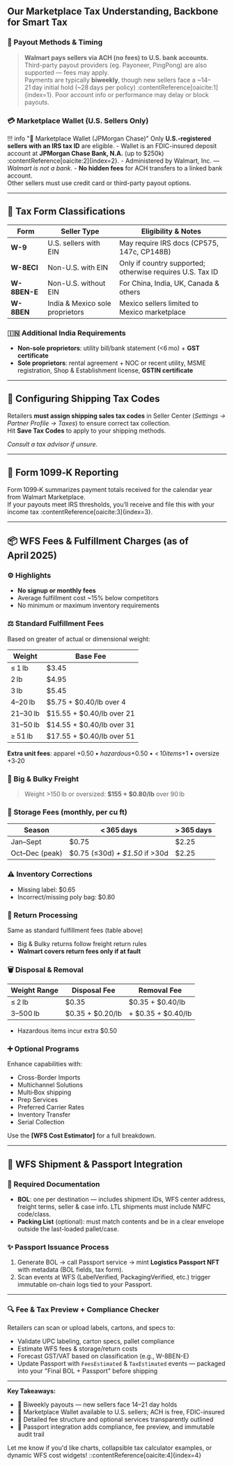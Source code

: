 ## Our Marketplace Tax Understanding, Backbone for Smart Tax

### 🚀 Payout Methods & Timing

> **Walmart pays sellers via ACH (no fees) to U.S. bank accounts.**  
> Third-party payout providers (eg. Payoneer, PingPong) are also supported — fees may apply.  
> Payments are typically **biweekly**, though new sellers face a ~14–21 day initial hold (~28 days per policy) :contentReference[oaicite:1]{index=1}. Poor account info or performance may delay or block payouts.

### 💳 Marketplace Wallet (U.S. Sellers Only)

!!! info "🏦 Marketplace Wallet (JPMorgan Chase)"
    Only **U.S.-registered sellers with an IRS tax ID** are eligible.
    - Wallet is an FDIC-insured deposit account at **JPMorgan Chase Bank, N.A.** (up to $250k) :contentReference[oaicite:2]{index=2}.
    - Administered by Walmart, Inc. — *Walmart is not a bank.*
    - **No hidden fees** for ACH transfers to a linked bank account.  
    Other sellers must use credit card or third-party payout options.

---

## 🧾 Tax Form Classifications

| Form         | Seller Type                                | Eligibility & Notes                                                       |
|--------------|--------------------------------------------|---------------------------------------------------------------------------|
| **W-9**      | U.S. sellers with EIN                      | May require IRS docs (CP575, 147c, CP148B)                               |
| **W-8ECI**   | Non-U.S. with EIN                          | Only if country supported; otherwise requires U.S. Tax ID                 |
| **W-8BEN-E** | Non-U.S. without EIN                       | For China, India, UK, Canada & others                                     |
| **W-8BEN**   | India & Mexico sole proprietors            | Mexico sellers limited to Mexico marketplace                              |

### 🇮🇳 Additional India Requirements

- **Non-sole proprietors**: utility bill/bank statement (<6 mo) + **GST certificate**
- **Sole proprietors**: rental agreement + NOC or recent utility, MSME registration, Shop & Establishment license, **GSTIN certificate**

---

## 🧭 Configuring Shipping Tax Codes

Retailers **must assign shipping sales tax codes** in Seller Center (*Settings → Partner Profile → Taxes*) to ensure correct tax collection.  
Hit **Save Tax Codes** to apply to your shipping methods.

*Consult a tax advisor if unsure.*

---

## 📄 Form 1099‑K Reporting

Form 1099‑K summarizes payment totals received for the calendar year from Walmart Marketplace.  
If your payouts meet IRS thresholds, you’ll receive and file this with your income tax :contentReference[oaicite:3]{index=3}.

---

## 📦 WFS Fees & Fulfillment Charges (as of April 2025)

### ⚙️ Highlights  

- **No signup or monthly fees**  
- Average fulfillment cost ~15% below competitors  
- No minimum or maximum inventory requirements

### ⚖️ Standard Fulfillment Fees

Based on greater of actual or dimensional weight:

| Weight       | Base Fee                |
|--------------|-------------------------|
| ≤ 1 lb        | $3.45                   |
| 2 lb          | $4.95                   |
| 3 lb          | $5.45                   |
| 4–20 lb       | $5.75 + $0.40/lb over 4 |
| 21–30 lb      | $15.55 + $0.40/lb over 21 |
| 31–50 lb      | $14.55 + $0.40/lb over 31 |
| ≥ 51 lb       | $17.55 + $0.40/lb over 51 |

**Extra unit fees**: apparel +$0.50 • hazardous +$0.50 • < $10 items +$1 • oversize +$3‑$20

### 🚛 Big & Bulky Freight

> Weight >150 lb or oversized: **$155 + $0.80/lb** over 90 lb

### 🏪 Storage Fees (monthly, per cu ft)

| Season         | < 365 days | > 365 days |
|----------------|-----------|-----------|
| Jan–Sept       | $0.75     | $2.25     |
| Oct–Dec (peak) | $0.75 (≤30d) *+ $1.50* if >30d | $2.25 |

### ⚠️ Inventory Corrections

- Missing label: $0.65  
- Incorrect/missing poly bag: $0.80

### 🔁 Return Processing

Same as standard fulfillment fees (table above)  
- Big & Bulky returns follow freight return rules  
- **Walmart covers return fees only if at fault**

### 🗑️ Disposal & Removal

| Weight Range  | Disposal Fee         | Removal Fee          |
|---------------|----------------------|----------------------|
| ≤ 2 lb         | $0.35                | $0.35 + $0.40/lb     |
| 3–500 lb       | $0.35 + $0.20/lb     | + $0.35 + $0.40/lb   |
- Hazardous items incur extra $0.50

### ➕ Optional Programs  

Enhance capabilities with:
- Cross-Border Imports  
- Multichannel Solutions  
- Multi‑Box shipping  
- Prep Services  
- Preferred Carrier Rates  
- Inventory Transfer  
- Serial Collection  

Use the **[WFS Cost Estimator]** for a full breakdown.

---

## 📄 WFS Shipment & Passport Integration

### 🔹 Required Documentation

- **BOL**: one per destination — includes shipment IDs, WFS center address, freight terms, seller & case info. LTL shipments must include NMFC code/class.  
- **Packing List** (optional): must match contents and be in a clear envelope outside the last-loaded pallet/case.

### ✨ Passport Issuance Process

1. Generate BOL → call Passport service → mint **Logistics Passport NFT** with metadata (BOL fields, tax form).  
2. Scan events at WFS (LabelVerified, PackagingVerified, etc.) trigger immutable on-chain logs tied to your Passport.

---

### 🔍 Fee & Tax Preview + Compliance Checker

Retailers can scan or upload labels, cartons, and specs to:

- Validate UPC labeling, carton specs, pallet compliance  
- Estimate WFS fees & storage/return costs  
- Forecast GST/VAT based on classification (e.g., W-8BEN-E)  
- Update Passport with `FeesEstimated` & `TaxEstimated` events — packaged into your "Final BOL + Passport" before shipping

---

**Key Takeaways:**  
- 📆 Biweekly payouts — new sellers face 14–21 day holds  
- 🏦 Marketplace Wallet available to U.S. sellers; ACH is free, FDIC-insured  
- 🧾 Detailed fee structure and optional services transparently outlined  
- 🚀 Passport integration adds compliance, fee preview, and immutable audit trail  

Let me know if you'd like charts, collapsible tax calculator examples, or dynamic WFS cost widgets!
::contentReference[oaicite:4]{index=4}
